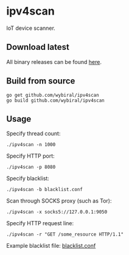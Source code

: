 # ipv4scan
IoT device scanner.
## Download latest
All binary releases can be found [here](https://github.com/wybiral/ipv4scan/releases).
## Build from source
```
go get github.com/wybiral/ipv4scan
go build github.com/wybiral/ipv4scan
```

## Usage
Specify thread count:
```
./ipv4scan -n 1000
```
Specify HTTP port:
```
./ipv4scan -p 8080
```
Specify blacklist:
```
./ipv4scan -b blacklist.conf
```
Scan through SOCKS proxy (such as Tor):
```
./ipv4scan -x socks5://127.0.0.1:9050
```
Specify HTTP request line:
```
./ipv4scan -r "GET /some_resource HTTP/1.1"
```
Example blacklist file: [blacklist.conf](https://github.com/wybiral/ipv4scan/blob/master/blacklist.conf)
